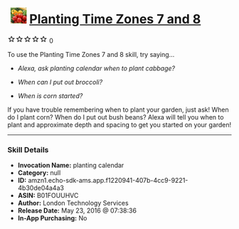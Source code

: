 # &nbsp;<img src="skill_icon" alt="Planting Time Zones 7 and 8 icon" width="36"> [Planting Time Zones 7 and 8](http://alexa.amazon.com/#skills/amzn1.echo-sdk-ams.app.f1220941-407b-4cc9-9221-4b30de04a4a3)
![0 stars](../../images/ic_star_border_black_18dp_1x.png)![0 stars](../../images/ic_star_border_black_18dp_1x.png)![0 stars](../../images/ic_star_border_black_18dp_1x.png)![0 stars](../../images/ic_star_border_black_18dp_1x.png)![0 stars](../../images/ic_star_border_black_18dp_1x.png) 0

To use the Planting Time Zones 7 and 8 skill, try saying...

* *Alexa, ask planting calendar when to plant cabbage?*

* *When can I put out broccoli?*

* *When is corn started?*

If you have trouble remembering when to plant your garden, just ask!  When do I plant corn?  When do I put out bush beans?  Alexa will tell you when to plant and approximate depth and spacing to get you started on your garden!

***

### Skill Details

* **Invocation Name:** planting calendar
* **Category:** null
* **ID:** amzn1.echo-sdk-ams.app.f1220941-407b-4cc9-9221-4b30de04a4a3
* **ASIN:** B01FOUUHVC
* **Author:** London Technology Services 
* **Release Date:** May 23, 2016 @ 07:38:36
* **In-App Purchasing:** No
